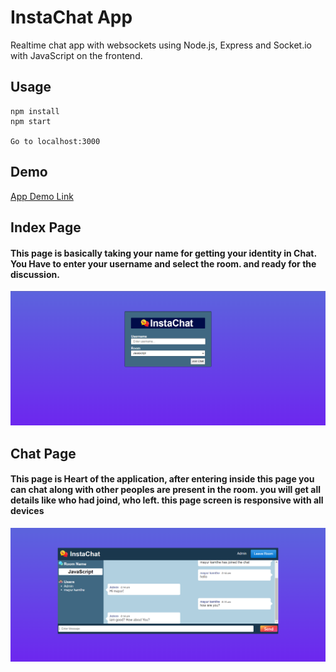 # InstaChat App
Realtime chat app with websockets using Node.js, Express and Socket.io with JavaScript on the frontend.
## Usage
```
npm install
npm start

Go to localhost:3000
```
## Demo

[App Demo Link](https://chitchat-append.herokuapp.com/)

## Index Page

#### This page is basically taking your name for getting your identity in Chat. You Have to enter your username and select the room. and ready for the discussion.
![alt text](https://github.com/mayur8600/chatRoom/blob/master/frontend/images/instaChatmain.png?raw=true)

## Chat Page

#### This page is Heart of the application, after entering inside this page you can chat along with other peoples are present in the room. you will get all details like who had joind, who left. this page screen is responsive with all devices
![alt text](https://github.com/mayur8600/chatRoom/blob/master/frontend/images/InstaChatpage.png?raw=true)
